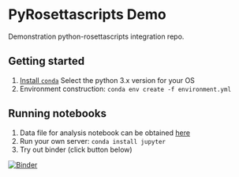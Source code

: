 PyRosettascripts Demo
=====================
Demonstration python-rosettascripts integration repo.

Getting started
---------------
1. [Install `conda`](https://conda.io/miniconda.html) Select the python 3.x version for your OS
2. Environment construction: `conda env create -f environment.yml`

Running notebooks
-----------------
1. Data file for analysis notebook can be obtained [here](http://files.ipd.uw.edu/weitzner/result_frame.pkl)
2. Run your own server: `conda install jupyter`
3. Try out binder (click button below)

[![Binder](https://mybinder.org/badge.svg)](https://mybinder.org/v2/gh/RosettaCommons/pyrosettascripts_demo/master)
